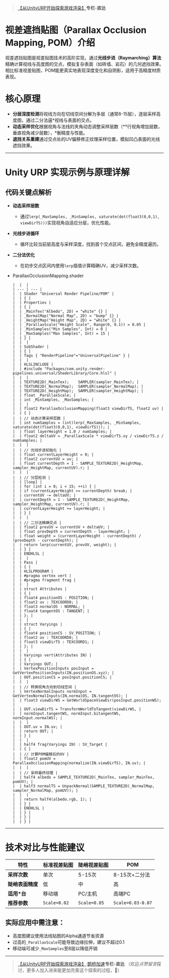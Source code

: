 > [【从UnityURP开始探索游戏渲染】](https://github.com)**专栏-直达**

# **视差遮挡贴图（Parallax Occlusion Mapping, POM）介绍**

视差遮挡贴图是视差贴图技术的高阶实现，通过‌**光线步进（Raymarching）算法**‌精确计算视线与高度图的交点，模拟复杂表面（如砖墙、岩石）的几何遮挡效果。相比标准视差贴图，POM能更真实地表现深度变化和自阴影，适用于高精度材质表现。

# **核心原理**

* ‌**分层深度检测**‌将视线方向在切线空间分解为多层（通常8-15层），逐层采样高度图，通过二分法逼\*视线与表面的交点。
* ‌**动态采样优化**‌根据视角与法线的夹角动态调整采样层数（\*\*行视角增加层数，垂直视角减少层数），\*衡精度与性能。
* ‌**遮挡关系重建**‌通过交点处的UV偏移修正纹理采样位置，模拟凹凸表面的光线遮挡效果。

---

# **Unity URP 实现示例与原理详解**

## **代码关键点解析**

* ‌**动态采样层数**‌

  + 通过`lerp(_MaxSamples, _MinSamples, saturate(dot(float3(0,0,1), viewDirTS)))`实现视角自适应分层，优化性能。
* ‌**光线步进循环**‌

  + 循环比较当前层高度与采样深度，找到首个交点区间，避免全精度遍历。
* ‌**二分法优化**‌

  + 在初步交点区间内使用`lerp`插值计算精确UV，减少采样次数。
* ParallaxOcclusionMapping.shader

  ```
  |  |  |
  | --- | --- |
  |  | Shader "Universal Render Pipeline/POM" |
  |  | { |
  |  | Properties |
  |  | { |
  |  | _MainTex("Albedo", 2D) = "white" {} |
  |  | _NormalMap("Normal Map", 2D) = "bump" {} |
  |  | _HeightMap("Height Map", 2D) = "white" {} |
  |  | _ParallaxScale("Height Scale", Range(0, 0.1)) = 0.05 |
  |  | _MinSamples("Min Samples", Int) = 8 |
  |  | _MaxSamples("Max Samples", Int) = 15 |
  |  | } |
  |  |  |
  |  | SubShader |
  |  | { |
  |  | Tags { "RenderPipeline"="UniversalPipeline" } |
  |  |  |
  |  | HLSLINCLUDE |
  |  | #include "Packages/com.unity.render-pipelines.universal/ShaderLibrary/Core.hlsl" |
  |  |  |
  |  | TEXTURE2D(_MainTex);    SAMPLER(sampler_MainTex); |
  |  | TEXTURE2D(_NormalMap);  SAMPLER(sampler_NormalMap); |
  |  | TEXTURE2D(_HeightMap);  SAMPLER(sampler_HeightMap); |
  |  | float _ParallaxScale; |
  |  | int _MinSamples, _MaxSamples; |
  |  |  |
  |  | float2 ParallaxOcclusionMapping(float3 viewDirTS, float2 uv) |
  |  | { |
  |  | // 动态计算采样层数 |
  |  | int numSamples = (int)lerp(_MaxSamples, _MinSamples, saturate(dot(float3(0,0,1), viewDirTS))); |
  |  | float layerHeight = 1.0 / numSamples; |
  |  | float2 deltaUV = _ParallaxScale * viewDirTS.xy / viewDirTS.z / numSamples; |
  |  |  |
  |  | // 光线步进初始化 |
  |  | float currentLayerHeight = 0; |
  |  | float2 currentUV = uv; |
  |  | float currentDepth = 1 - SAMPLE_TEXTURE2D(_HeightMap, sampler_HeightMap, currentUV).r; |
  |  |  |
  |  | // 分层检测 |
  |  | [loop] |
  |  | for (int i = 0; i < 15; ++i) { |
  |  | if (currentLayerHeight >= currentDepth) break; |
  |  | currentUV -= deltaUV; |
  |  | currentDepth = 1 - SAMPLE_TEXTURE2D(_HeightMap, sampler_HeightMap, currentUV).r; |
  |  | currentLayerHeight += layerHeight; |
  |  | } |
  |  |  |
  |  | // 二分法精确交点 |
  |  | float2 prevUV = currentUV + deltaUV; |
  |  | float prevDepth = currentDepth - layerHeight; |
  |  | float weight = (currentLayerHeight - currentDepth) / (prevDepth - currentDepth); |
  |  | return lerp(currentUV, prevUV, weight); |
  |  | } |
  |  | ENDHLSL |
  |  |  |
  |  | Pass |
  |  | { |
  |  | HLSLPROGRAM |
  |  | #pragma vertex vert |
  |  | #pragma fragment frag |
  |  |  |
  |  | struct Attributes |
  |  | { |
  |  | float4 positionOS : POSITION; |
  |  | float2 uv : TEXCOORD0; |
  |  | float3 normalOS : NORMAL; |
  |  | float4 tangentOS : TANGENT; |
  |  | }; |
  |  |  |
  |  | struct Varyings |
  |  | { |
  |  | float4 positionCS : SV_POSITION; |
  |  | float2 uv : TEXCOORD0; |
  |  | float3 viewDirTS : TEXCOORD1; |
  |  | }; |
  |  |  |
  |  | Varyings vert(Attributes IN) |
  |  | { |
  |  | Varyings OUT; |
  |  | VertexPositionInputs posInput = GetVertexPositionInputs(IN.positionOS.xyz); |
  |  | OUT.positionCS = posInput.positionCS; |
  |  |  |
  |  | // 转换视角方向到切线空间 |
  |  | VertexNormalInputs normInput = GetVertexNormalInputs(IN.normalOS, IN.tangentOS); |
  |  | float3 viewDirWS = GetWorldSpaceViewDir(posInput.positionWS); |
  |  | OUT.viewDirTS = TransformWorldToTangent(viewDirWS, |
  |  | normInput.tangentWS, normInput.bitangentWS, normInput.normalWS); |
  |  |  |
  |  | OUT.uv = IN.uv; |
  |  | return OUT; |
  |  | } |
  |  |  |
  |  | half4 frag(Varyings IN) : SV_Target |
  |  | { |
  |  | // 计算POM偏移后的UV |
  |  | float2 pomUV = ParallaxOcclusionMapping(normalize(IN.viewDirTS), IN.uv); |
  |  |  |
  |  | // 采样最终纹理 |
  |  | half4 albedo = SAMPLE_TEXTURE2D(_MainTex, sampler_MainTex, pomUV); |
  |  | half3 normalTS = UnpackNormal(SAMPLE_TEXTURE2D(_NormalMap, sampler_NormalMap, pomUV)); |
  |  |  |
  |  | return half4(albedo.rgb, 1); |
  |  | } |
  |  | ENDHLSL |
  |  | } |
  |  | } |
  |  | } |
  ```

---

# **技术对比与性能建议**

| 特性 | 标准视差贴图 | 陡峭视差贴图 | POM |
| --- | --- | --- | --- |
| ‌**采样次数**‌ | 单次 | 5-15次 | 8-15次+二分法 |
| ‌**陡峭表面精度**‌ | 低 | 中 | 高 |
| ‌**适用\*台**‌ | 移动端 | PC/主机 | 高端PC |
| ‌**推荐参数**‌ | `Scale=0.02` | `Scale=0.05` | `Scale=0.03-0.07` |

## 实际应用中需注意：

* 高度图建议使用法线贴图的Alpha通道节省资源
* 过高的`_ParallaxScale`可能导致边缘拉伸，建议不超过0.1
* 移动端可减少`_MaxSamples`至8层以降低开销

---

> [【从UnityURP开始探索游戏渲染】](https://github.com):[鹊桥加速](https://queqiao6.com)**专栏-直达**
> （欢迎*点赞留言*探讨，更多人加入进来能更加完善这个探索的过程，🙏）
